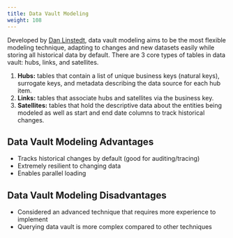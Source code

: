 ```yaml
---
title: Data Vault Modeling
weight: 108
---
```


Developed by [Dan Linstedt](https://en.wikipedia.org/wiki/Dan_Linstedt), data vault modeling aims to be the most flexible modeling technique, adapting to changes and new datasets easily while storing all historical data by default. There are 3 core types of tables in data vault: hubs, links, and satellites.

1. **Hubs:** tables that contain a list of unique business keys (natural keys), surrogate keys, and metadata describing the data source for each hub item.
2. **Links:** tables that associate hubs and satellites via the business key.
3. **Satellites:** tables that hold the descriptive data about the entities being modeled as well as start and end date columns to track historical changes.

## Data Vault Modeling Advantages

- Tracks historical changes by default (good for auditing/tracing)
- Extremely resilient to changing data
- Enables parallel loading

## Data Vault Modeling Disadvantages

- Considered an advanced technique that requires more experience to implement
- Querying data vault is more complex compared to other techniques

